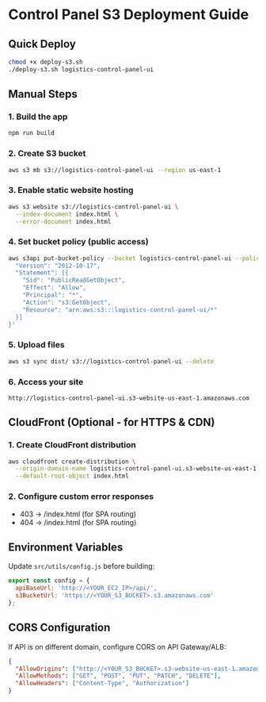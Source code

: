 # Control Panel S3 Deployment Guide

## Quick Deploy

```bash
chmod +x deploy-s3.sh
./deploy-s3.sh logistics-control-panel-ui
```

## Manual Steps

### 1. Build the app
```bash
npm run build
```

### 2. Create S3 bucket
```bash
aws s3 mb s3://logistics-control-panel-ui --region us-east-1
```

### 3. Enable static website hosting
```bash
aws s3 website s3://logistics-control-panel-ui \
  --index-document index.html \
  --error-document index.html
```

### 4. Set bucket policy (public access)
```bash
aws s3api put-bucket-policy --bucket logistics-control-panel-ui --policy '{
  "Version": "2012-10-17",
  "Statement": [{
    "Sid": "PublicReadGetObject",
    "Effect": "Allow",
    "Principal": "*",
    "Action": "s3:GetObject",
    "Resource": "arn:aws:s3:::logistics-control-panel-ui/*"
  }]
}'
```

### 5. Upload files
```bash
aws s3 sync dist/ s3://logistics-control-panel-ui --delete
```

### 6. Access your site
```
http://logistics-control-panel-ui.s3-website-us-east-1.amazonaws.com
```

## CloudFront (Optional - for HTTPS & CDN)

### 1. Create CloudFront distribution
```bash
aws cloudfront create-distribution \
  --origin-domain-name logistics-control-panel-ui.s3-website-us-east-1.amazonaws.com \
  --default-root-object index.html
```

### 2. Configure custom error responses
- 403 → /index.html (for SPA routing)
- 404 → /index.html (for SPA routing)

## Environment Variables

Update `src/utils/config.js` before building:
```javascript
export const config = {
  apiBaseUrl: 'http://<YOUR_EC2_IP>/api/',
  s3BucketUrl: 'https://<YOUR_S3_BUCKET>.s3.amazonaws.com'
};
```

## CORS Configuration

If API is on different domain, configure CORS on API Gateway/ALB:

```json
{
  "AllowOrigins": ["http://<YOUR_S3_BUCKET>.s3-website-us-east-1.amazonaws.com"],
  "AllowMethods": ["GET", "POST", "PUT", "PATCH", "DELETE"],
  "AllowHeaders": ["Content-Type", "Authorization"]
}
```
